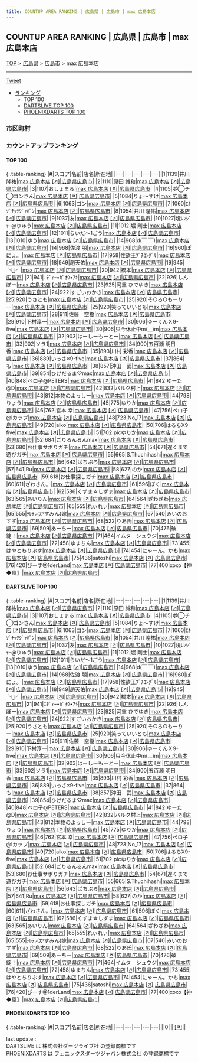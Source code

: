 ```yaml
---
title: COUNTUP AREA RANKING | 広島県 | 広島市 | max 広島本店
---
```

## COUNTUP AREA RANKING | 広島県 | 広島市 | max 広島本店

[TOP](/darts/rank/) > [広島県](/darts/rank/広島県/) > [広島市](/darts/rank/広島県/広島市/) > max 広島本店

___

<a href="https://twitter.com/share?ref_src=twsrc%5Etfw" data-text="COUNTUP AREA RANKING | 広島県広島市max 広島本店" class="twitter-share-button" data-hashtags="DARTSLIVE,PHOENIXDARTS,darts,ダーツ" data-show-count="false">Tweet</a>

* [ランキング](#カウントアップランキング)
    * [TOP 100](#top-100)
    * [DARTSLIVE TOP 100](#dartslive-top-100)
    * [PHOENIXDARTS TOP 100](#phoenixdarts-top-100)

### 市区町村

<ul>

</ul>

### カウントアップランキング

#### TOP 100



{:.table-ranking}
|#|スコア|名前|店名|所在地|
|---|---|---|---|---|
|1|1139|<span class="rank-name-dl">井川　隆祐</span>|<a href="/darts/rank/shops/d2f5de857f92d19058d385ea46352d8f.html">max 広島本店</a> <a href="https://search.dartslive.com/jp/shop/d2f5de857f92d19058d385ea46352d8f">[↗]</a>|<a href="/darts/rank/広島県/広島市">広島県広島市</a>|
|2|1110|<span class="rank-name-dl">原田 誠和</span>|<a href="/darts/rank/shops/d2f5de857f92d19058d385ea46352d8f.html">max 広島本店</a> <a href="https://search.dartslive.com/jp/shop/d2f5de857f92d19058d385ea46352d8f">[↗]</a>|<a href="/darts/rank/広島県/広島市">広島県広島市</a>|
|3|1107|<span class="rank-name-dl">おしょまる</span>|<a href="/darts/rank/shops/d2f5de857f92d19058d385ea46352d8f.html">max 広島本店</a> <a href="https://search.dartslive.com/jp/shop/d2f5de857f92d19058d385ea46352d8f">[↗]</a>|<a href="/darts/rank/広島県/広島市">広島県広島市</a>|
|4|1105|<span class="rank-name-dl">ポ◯チ◯ゴンさん</span>|<a href="/darts/rank/shops/d2f5de857f92d19058d385ea46352d8f.html">max 広島本店</a> <a href="https://search.dartslive.com/jp/shop/d2f5de857f92d19058d385ea46352d8f">[↗]</a>|<a href="/darts/rank/広島県/広島市">広島県広島市</a>|
|5|1084|<span class="rank-name-dl">りょ〜すけ</span>|<a href="/darts/rank/shops/d2f5de857f92d19058d385ea46352d8f.html">max 広島本店</a> <a href="https://search.dartslive.com/jp/shop/d2f5de857f92d19058d385ea46352d8f">[↗]</a>|<a href="/darts/rank/広島県/広島市">広島県広島市</a>|
|6|1063|<span class="rank-name-dl">ゴン</span>|<a href="/darts/rank/shops/d2f5de857f92d19058d385ea46352d8f.html">max 広島本店</a> <a href="https://search.dartslive.com/jp/shop/d2f5de857f92d19058d385ea46352d8f">[↗]</a>|<a href="/darts/rank/広島県/広島市">広島県広島市</a>|
|7|1060|<span class="rank-name-dl">ｴｷｿﾞﾁｯｸｼﾞｬﾊﾟﾝ</span>|<a href="/darts/rank/shops/d2f5de857f92d19058d385ea46352d8f.html">max 広島本店</a> <a href="https://search.dartslive.com/jp/shop/d2f5de857f92d19058d385ea46352d8f">[↗]</a>|<a href="/darts/rank/広島県/広島市">広島県広島市</a>|
|8|1054|<span class="rank-name-dl">井川 隆祐</span>|<a href="/darts/rank/shops/d2f5de857f92d19058d385ea46352d8f.html">max 広島本店</a> <a href="https://search.dartslive.com/jp/shop/d2f5de857f92d19058d385ea46352d8f">[↗]</a>|<a href="/darts/rank/広島県/広島市">広島県広島市</a>|
|9|1037|<span class="rank-name-dl">友</span>|<a href="/darts/rank/shops/d2f5de857f92d19058d385ea46352d8f.html">max 広島本店</a> <a href="https://search.dartslive.com/jp/shop/d2f5de857f92d19058d385ea46352d8f">[↗]</a>|<a href="/darts/rank/広島県/広島市">広島県広島市</a>|
|10|1027|<span class="rank-name-dl">境ﾚﾝｼﾞｬｰ@りゅう</span>|<a href="/darts/rank/shops/d2f5de857f92d19058d385ea46352d8f.html">max 広島本店</a> <a href="https://search.dartslive.com/jp/shop/d2f5de857f92d19058d385ea46352d8f">[↗]</a>|<a href="/darts/rank/広島県/広島市">広島県広島市</a>|
|11|1012|<span class="rank-name-dl">堀 剛士</span>|<a href="/darts/rank/shops/d2f5de857f92d19058d385ea46352d8f.html">max 広島本店</a> <a href="https://search.dartslive.com/jp/shop/d2f5de857f92d19058d385ea46352d8f">[↗]</a>|<a href="/darts/rank/広島県/広島市">広島県広島市</a>|
|12|1011|<span class="rank-name-dl">らいだ～1ごう</span>|<a href="/darts/rank/shops/d2f5de857f92d19058d385ea46352d8f.html">max 広島本店</a> <a href="https://search.dartslive.com/jp/shop/d2f5de857f92d19058d385ea46352d8f">[↗]</a>|<a href="/darts/rank/広島県/広島市">広島県広島市</a>|
|13|1010|<span class="rank-name-dl">ゆう</span>|<a href="/darts/rank/shops/d2f5de857f92d19058d385ea46352d8f.html">max 広島本店</a> <a href="https://search.dartslive.com/jp/shop/d2f5de857f92d19058d385ea46352d8f">[↗]</a>|<a href="/darts/rank/広島県/広島市">広島県広島市</a>|
|14|968|<span class="rank-name-dl">d(￣ ￣)</span>|<a href="/darts/rank/shops/d2f5de857f92d19058d385ea46352d8f.html">max 広島本店</a> <a href="https://search.dartslive.com/jp/shop/d2f5de857f92d19058d385ea46352d8f">[↗]</a>|<a href="/darts/rank/広島県/広島市">広島県広島市</a>|
|14|968|<span class="rank-name-dl">佐渡 朋</span>|<a href="/darts/rank/shops/d2f5de857f92d19058d385ea46352d8f.html">max 広島本店</a> <a href="https://search.dartslive.com/jp/shop/d2f5de857f92d19058d385ea46352d8f">[↗]</a>|<a href="/darts/rank/広島県/広島市">広島県広島市</a>|
|16|960|<span class="rank-name-dl">ぽにょ。</span>|<a href="/darts/rank/shops/d2f5de857f92d19058d385ea46352d8f.html">max 広島本店</a> <a href="https://search.dartslive.com/jp/shop/d2f5de857f92d19058d385ea46352d8f">[↗]</a>|<a href="/darts/rank/広島県/広島市">広島県広島市</a>|
|17|958|<span class="rank-name-dl">性欲王ﾌﾞﾁｺﾝﾀﾞﾙ</span>|<a href="/darts/rank/shops/d2f5de857f92d19058d385ea46352d8f.html">max 広島本店</a> <a href="https://search.dartslive.com/jp/shop/d2f5de857f92d19058d385ea46352d8f">[↗]</a>|<a href="/darts/rank/広島県/広島市">広島県広島市</a>|
|18|949|<span class="rank-name-dl">趙天佑</span>|<a href="/darts/rank/shops/d2f5de857f92d19058d385ea46352d8f.html">max 広島本店</a> <a href="https://search.dartslive.com/jp/shop/d2f5de857f92d19058d385ea46352d8f">[↗]</a>|<a href="/darts/rank/広島県/広島市">広島県広島市</a>|
|19|945|<span class="rank-name-dl">╰⋃╯</span>|<a href="/darts/rank/shops/d2f5de857f92d19058d385ea46352d8f.html">max 広島本店</a> <a href="https://search.dartslive.com/jp/shop/d2f5de857f92d19058d385ea46352d8f">[↗]</a>|<a href="/darts/rank/広島県/広島市">広島県広島市</a>|
|20|942|<span class="rank-name-dl">橋本</span>|<a href="/darts/rank/shops/d2f5de857f92d19058d385ea46352d8f.html">max 広島本店</a> <a href="https://search.dartslive.com/jp/shop/d2f5de857f92d19058d385ea46352d8f">[↗]</a>|<a href="/darts/rank/広島県/広島市">広島県広島市</a>|
|21|941|<span class="rank-name-dl">ｴﾃﾞｨｰ•ｶﾞｵｳ•ｱｷ</span>|<a href="/darts/rank/shops/d2f5de857f92d19058d385ea46352d8f.html">max 広島本店</a> <a href="https://search.dartslive.com/jp/shop/d2f5de857f92d19058d385ea46352d8f">[↗]</a>|<a href="/darts/rank/広島県/広島市">広島県広島市</a>|
|22|926|<span class="rank-name-dl">しんぼー</span>|<a href="/darts/rank/shops/d2f5de857f92d19058d385ea46352d8f.html">max 広島本店</a> <a href="https://search.dartslive.com/jp/shop/d2f5de857f92d19058d385ea46352d8f">[↗]</a>|<a href="/darts/rank/広島県/広島市">広島県広島市</a>|
|23|925|<span class="rank-name-dl">河重 ひでゆき</span>|<a href="/darts/rank/shops/d2f5de857f92d19058d385ea46352d8f.html">max 広島本店</a> <a href="https://search.dartslive.com/jp/shop/d2f5de857f92d19058d385ea46352d8f">[↗]</a>|<a href="/darts/rank/広島県/広島市">広島県広島市</a>|
|24|922|<span class="rank-name-dl">すごいおかき</span>|<a href="/darts/rank/shops/d2f5de857f92d19058d385ea46352d8f.html">max 広島本店</a> <a href="https://search.dartslive.com/jp/shop/d2f5de857f92d19058d385ea46352d8f">[↗]</a>|<a href="/darts/rank/広島県/広島市">広島県広島市</a>|
|25|920|<span class="rank-name-dl">うさとも</span>|<a href="/darts/rank/shops/d2f5de857f92d19058d385ea46352d8f.html">max 広島本店</a> <a href="https://search.dartslive.com/jp/shop/d2f5de857f92d19058d385ea46352d8f">[↗]</a>|<a href="/darts/rank/広島県/広島市">広島県広島市</a>|
|25|920|<span class="rank-name-dl">そ○ろ○もーりー</span>|<a href="/darts/rank/shops/d2f5de857f92d19058d385ea46352d8f.html">max 広島本店</a> <a href="https://search.dartslive.com/jp/shop/d2f5de857f92d19058d385ea46352d8f">[↗]</a>|<a href="/darts/rank/広島県/広島市">広島県広島市</a>|
|25|920|<span class="rank-name-dl">笑っていいとも</span>|<a href="/darts/rank/shops/d2f5de857f92d19058d385ea46352d8f.html">max 広島本店</a> <a href="https://search.dartslive.com/jp/shop/d2f5de857f92d19058d385ea46352d8f">[↗]</a>|<a href="/darts/rank/広島県/広島市">広島県広島市</a>|
|28|911|<span class="rank-name-dl">佐藤　空樹</span>|<a href="/darts/rank/shops/d2f5de857f92d19058d385ea46352d8f.html">max 広島本店</a> <a href="https://search.dartslive.com/jp/shop/d2f5de857f92d19058d385ea46352d8f">[↗]</a>|<a href="/darts/rank/広島県/広島市">広島県広島市</a>|
|29|910|<span class="rank-name-dl">下村淳一</span>|<a href="/darts/rank/shops/d2f5de857f92d19058d385ea46352d8f.html">max 広島本店</a> <a href="https://search.dartslive.com/jp/shop/d2f5de857f92d19058d385ea46352d8f">[↗]</a>|<a href="/darts/rank/広島県/広島市">広島県広島市</a>|
|30|906|<span class="rank-name-dl">ゆーくんＸ9-five</span>|<a href="/darts/rank/shops/d2f5de857f92d19058d385ea46352d8f.html">max 広島本店</a> <a href="https://search.dartslive.com/jp/shop/d2f5de857f92d19058d385ea46352d8f">[↗]</a>|<a href="/darts/rank/広島県/広島市">広島県広島市</a>|
|30|906|<span class="rank-name-dl">只今休止中m(__)m</span>|<a href="/darts/rank/shops/d2f5de857f92d19058d385ea46352d8f.html">max 広島本店</a> <a href="https://search.dartslive.com/jp/shop/d2f5de857f92d19058d385ea46352d8f">[↗]</a>|<a href="/darts/rank/広島県/広島市">広島県広島市</a>|
|32|903|<span class="rank-name-dl">はーしーもーとー</span>|<a href="/darts/rank/shops/d2f5de857f92d19058d385ea46352d8f.html">max 広島本店</a> <a href="https://search.dartslive.com/jp/shop/d2f5de857f92d19058d385ea46352d8f">[↗]</a>|<a href="/darts/rank/広島県/広島市">広島県広島市</a>|
|33|902|<span class="rank-name-dl">ソラ1</span>|<a href="/darts/rank/shops/d2f5de857f92d19058d385ea46352d8f.html">max 広島本店</a> <a href="https://search.dartslive.com/jp/shop/d2f5de857f92d19058d385ea46352d8f">[↗]</a>|<a href="/darts/rank/広島県/広島市">広島県広島市</a>|
|34|900|<span class="rank-name-dl">五百瀬 明日香</span>|<a href="/darts/rank/shops/d2f5de857f92d19058d385ea46352d8f.html">max 広島本店</a> <a href="https://search.dartslive.com/jp/shop/d2f5de857f92d19058d385ea46352d8f">[↗]</a>|<a href="/darts/rank/広島県/広島市">広島県広島市</a>|
|35|893|<span class="rank-name-dl">川村 彩香</span>|<a href="/darts/rank/shops/d2f5de857f92d19058d385ea46352d8f.html">max 広島本店</a> <a href="https://search.dartslive.com/jp/shop/d2f5de857f92d19058d385ea46352d8f">[↗]</a>|<a href="/darts/rank/広島県/広島市">広島県広島市</a>|
|36|889|<span class="rank-name-dl">いっさ×9-five</span>|<a href="/darts/rank/shops/d2f5de857f92d19058d385ea46352d8f.html">max 広島本店</a> <a href="https://search.dartslive.com/jp/shop/d2f5de857f92d19058d385ea46352d8f">[↗]</a>|<a href="/darts/rank/広島県/広島市">広島県広島市</a>|
|37|864|<span class="rank-name-dl">も</span>|<a href="/darts/rank/shops/d2f5de857f92d19058d385ea46352d8f.html">max 広島本店</a> <a href="https://search.dartslive.com/jp/shop/d2f5de857f92d19058d385ea46352d8f">[↗]</a>|<a href="/darts/rank/広島県/広島市">広島県広島市</a>|
|38|857|<span class="rank-name-dl">沖田　武</span>|<a href="/darts/rank/shops/d2f5de857f92d19058d385ea46352d8f.html">max 広島本店</a> <a href="https://search.dartslive.com/jp/shop/d2f5de857f92d19058d385ea46352d8f">[↗]</a>|<a href="/darts/rank/広島県/広島市">広島県広島市</a>|
|39|854|<span class="rank-name-dl">ひげだるま♡max</span>|<a href="/darts/rank/shops/d2f5de857f92d19058d385ea46352d8f.html">max 広島本店</a> <a href="https://search.dartslive.com/jp/shop/d2f5de857f92d19058d385ea46352d8f">[↗]</a>|<a href="/darts/rank/広島県/広島市">広島県広島市</a>|
|40|848|<span class="rank-name-dl">ペロ子@PETERS</span>|<a href="/darts/rank/shops/d2f5de857f92d19058d385ea46352d8f.html">max 広島本店</a> <a href="https://search.dartslive.com/jp/shop/d2f5de857f92d19058d385ea46352d8f">[↗]</a>|<a href="/darts/rank/広島県/広島市">広島県広島市</a>|
|41|842|<span class="rank-name-dl">ゆーた@D</span>|<a href="/darts/rank/shops/d2f5de857f92d19058d385ea46352d8f.html">max 広島本店</a> <a href="https://search.dartslive.com/jp/shop/d2f5de857f92d19058d385ea46352d8f">[↗]</a>|<a href="/darts/rank/広島県/広島市">広島県広島市</a>|
|42|832|<span class="rank-name-dl">バルク村上</span>|<a href="/darts/rank/shops/d2f5de857f92d19058d385ea46352d8f.html">max 広島本店</a> <a href="https://search.dartslive.com/jp/shop/d2f5de857f92d19058d385ea46352d8f">[↗]</a>|<a href="/darts/rank/広島県/広島市">広島県広島市</a>|
|43|812|<span class="rank-name-dl">本物のよっしー</span>|<a href="/darts/rank/shops/d2f5de857f92d19058d385ea46352d8f.html">max 広島本店</a> <a href="https://search.dartslive.com/jp/shop/d2f5de857f92d19058d385ea46352d8f">[↗]</a>|<a href="/darts/rank/広島県/広島市">広島県広島市</a>|
|44|798|<span class="rank-name-dl">りょう</span>|<a href="/darts/rank/shops/d2f5de857f92d19058d385ea46352d8f.html">max 広島本店</a> <a href="https://search.dartslive.com/jp/shop/d2f5de857f92d19058d385ea46352d8f">[↗]</a>|<a href="/darts/rank/広島県/広島市">広島県広島市</a>|
|45|775|<span class="rank-name-dl">ゆりか</span>|<a href="/darts/rank/shops/d2f5de857f92d19058d385ea46352d8f.html">max 広島本店</a> <a href="https://search.dartslive.com/jp/shop/d2f5de857f92d19058d385ea46352d8f">[↗]</a>|<a href="/darts/rank/広島県/広島市">広島県広島市</a>|
|46|762|<span class="rank-name-dl">宮本 幸</span>|<a href="/darts/rank/shops/d2f5de857f92d19058d385ea46352d8f.html">max 広島本店</a> <a href="https://search.dartslive.com/jp/shop/d2f5de857f92d19058d385ea46352d8f">[↗]</a>|<a href="/darts/rank/広島県/広島市">広島県広島市</a>|
|47|756|<span class="rank-name-dl">ペロ子@iカップ</span>|<a href="/darts/rank/shops/d2f5de857f92d19058d385ea46352d8f.html">max 広島本店</a> <a href="https://search.dartslive.com/jp/shop/d2f5de857f92d19058d385ea46352d8f">[↗]</a>|<a href="/darts/rank/広島県/広島市">広島県広島市</a>|
|48|723|<span class="rank-name-dl">No_17</span>|<a href="/darts/rank/shops/d2f5de857f92d19058d385ea46352d8f.html">max 広島本店</a> <a href="https://search.dartslive.com/jp/shop/d2f5de857f92d19058d385ea46352d8f">[↗]</a>|<a href="/darts/rank/広島県/広島市">広島県広島市</a>|
|49|720|<span class="rank-name-dl">aiko</span>|<a href="/darts/rank/shops/d2f5de857f92d19058d385ea46352d8f.html">max 広島本店</a> <a href="https://search.dartslive.com/jp/shop/d2f5de857f92d19058d385ea46352d8f">[↗]</a>|<a href="/darts/rank/広島県/広島市">広島県広島市</a>|
|50|706|<span class="rank-name-dl">はるちX9-five</span>|<a href="/darts/rank/shops/d2f5de857f92d19058d385ea46352d8f.html">max 広島本店</a> <a href="https://search.dartslive.com/jp/shop/d2f5de857f92d19058d385ea46352d8f">[↗]</a>|<a href="/darts/rank/広島県/広島市">広島県広島市</a>|
|51|702|<span class="rank-name-dl">picゆりか</span>|<a href="/darts/rank/shops/d2f5de857f92d19058d385ea46352d8f.html">max 広島本店</a> <a href="https://search.dartslive.com/jp/shop/d2f5de857f92d19058d385ea46352d8f">[↗]</a>|<a href="/darts/rank/広島県/広島市">広島県広島市</a>|
|52|684|<span class="rank-name-dl">ごりるんるんmax</span>|<a href="/darts/rank/shops/d2f5de857f92d19058d385ea46352d8f.html">max 広島本店</a> <a href="https://search.dartslive.com/jp/shop/d2f5de857f92d19058d385ea46352d8f">[↗]</a>|<a href="/darts/rank/広島県/広島市">広島県広島市</a>|
|53|680|<span class="rank-name-dl">お仕事サボりガチ</span>|<a href="/darts/rank/shops/d2f5de857f92d19058d385ea46352d8f.html">max 広島本店</a> <a href="https://search.dartslive.com/jp/shop/d2f5de857f92d19058d385ea46352d8f">[↗]</a>|<a href="/darts/rank/広島県/広島市">広島県広島市</a>|
|54|671|<span class="rank-name-dl">遅くまで遊びガチ</span>|<a href="/darts/rank/shops/d2f5de857f92d19058d385ea46352d8f.html">max 広島本店</a> <a href="https://search.dartslive.com/jp/shop/d2f5de857f92d19058d385ea46352d8f">[↗]</a>|<a href="/darts/rank/広島県/広島市">広島県広島市</a>|
|55|665|<span class="rank-name-dl">S.Thuchihashi</span>|<a href="/darts/rank/shops/d2f5de857f92d19058d385ea46352d8f.html">max 広島本店</a> <a href="https://search.dartslive.com/jp/shop/d2f5de857f92d19058d385ea46352d8f">[↗]</a>|<a href="/darts/rank/広島県/広島市">広島県広島市</a>|
|56|643|<span class="rank-name-dl">ぱちぷろ</span>|<a href="/darts/rank/shops/d2f5de857f92d19058d385ea46352d8f.html">max 広島本店</a> <a href="https://search.dartslive.com/jp/shop/d2f5de857f92d19058d385ea46352d8f">[↗]</a>|<a href="/darts/rank/広島県/広島市">広島県広島市</a>|
|57|641|<span class="rank-name-dl">Ru</span>|<a href="/darts/rank/shops/d2f5de857f92d19058d385ea46352d8f.html">max 広島本店</a> <a href="https://search.dartslive.com/jp/shop/d2f5de857f92d19058d385ea46352d8f">[↗]</a>|<a href="/darts/rank/広島県/広島市">広島県広島市</a>|
|58|627|<span class="rank-name-dl">のか</span>|<a href="/darts/rank/shops/d2f5de857f92d19058d385ea46352d8f.html">max 広島本店</a> <a href="https://search.dartslive.com/jp/shop/d2f5de857f92d19058d385ea46352d8f">[↗]</a>|<a href="/darts/rank/広島県/広島市">広島県広島市</a>|
|59|618|<span class="rank-name-dl">お仕事探しガチ</span>|<a href="/darts/rank/shops/d2f5de857f92d19058d385ea46352d8f.html">max 広島本店</a> <a href="https://search.dartslive.com/jp/shop/d2f5de857f92d19058d385ea46352d8f">[↗]</a>|<a href="/darts/rank/広島県/広島市">広島県広島市</a>|
|60|611|<span class="rank-name-dl">ざわさん。</span>|<a href="/darts/rank/shops/d2f5de857f92d19058d385ea46352d8f.html">max 広島本店</a> <a href="https://search.dartslive.com/jp/shop/d2f5de857f92d19058d385ea46352d8f">[↗]</a>|<a href="/darts/rank/広島県/広島市">広島県広島市</a>|
|61|596|<span class="rank-name-dl">ぼく</span>|<a href="/darts/rank/shops/d2f5de857f92d19058d385ea46352d8f.html">max 広島本店</a> <a href="https://search.dartslive.com/jp/shop/d2f5de857f92d19058d385ea46352d8f">[↗]</a>|<a href="/darts/rank/広島県/広島市">広島県広島市</a>|
|62|586|<span class="rank-name-dl">くずま☆しずま</span>|<a href="/darts/rank/shops/d2f5de857f92d19058d385ea46352d8f.html">max 広島本店</a> <a href="https://search.dartslive.com/jp/shop/d2f5de857f92d19058d385ea46352d8f">[↗]</a>|<a href="/darts/rank/広島県/広島市">広島県広島市</a>|
|63|565|<span class="rank-name-dl">あいりん</span>|<a href="/darts/rank/shops/d2f5de857f92d19058d385ea46352d8f.html">max 広島本店</a> <a href="https://search.dartslive.com/jp/shop/d2f5de857f92d19058d385ea46352d8f">[↗]</a>|<a href="/darts/rank/広島県/広島市">広島県広島市</a>|
|64|564|<span class="rank-name-dl">ざわざわ</span>|<a href="/darts/rank/shops/d2f5de857f92d19058d385ea46352d8f.html">max 広島本店</a> <a href="https://search.dartslive.com/jp/shop/d2f5de857f92d19058d385ea46352d8f">[↗]</a>|<a href="/darts/rank/広島県/広島市">広島県広島市</a>|
|65|555|<span class="rank-name-dl">れぃれぃ</span>|<a href="/darts/rank/shops/d2f5de857f92d19058d385ea46352d8f.html">max 広島本店</a> <a href="https://search.dartslive.com/jp/shop/d2f5de857f92d19058d385ea46352d8f">[↗]</a>|<a href="/darts/rank/広島県/広島市">広島県広島市</a>|
|65|555|<span class="rank-name-dl">ﾃﾚﾃﾚ(かすみん)嫁</span>|<a href="/darts/rank/shops/d2f5de857f92d19058d385ea46352d8f.html">max 広島本店</a> <a href="https://search.dartslive.com/jp/shop/d2f5de857f92d19058d385ea46352d8f">[↗]</a>|<a href="/darts/rank/広島県/広島市">広島県広島市</a>|
|67|540|<span class="rank-name-dl">みいのおすず</span>|<a href="/darts/rank/shops/d2f5de857f92d19058d385ea46352d8f.html">max 広島本店</a> <a href="https://search.dartslive.com/jp/shop/d2f5de857f92d19058d385ea46352d8f">[↗]</a>|<a href="/darts/rank/広島県/広島市">広島県広島市</a>|
|68|522|<span class="rank-name-dl">りあ氏</span>|<a href="/darts/rank/shops/d2f5de857f92d19058d385ea46352d8f.html">max 広島本店</a> <a href="https://search.dartslive.com/jp/shop/d2f5de857f92d19058d385ea46352d8f">[↗]</a>|<a href="/darts/rank/広島県/広島市">広島県広島市</a>|
|69|509|<span class="rank-name-dl">あーちー</span>|<a href="/darts/rank/shops/d2f5de857f92d19058d385ea46352d8f.html">max 広島本店</a> <a href="https://search.dartslive.com/jp/shop/d2f5de857f92d19058d385ea46352d8f">[↗]</a>|<a href="/darts/rank/広島県/広島市">広島県広島市</a>|
|70|476|<span class="rank-name-dl">破綻！</span>|<a href="/darts/rank/shops/d2f5de857f92d19058d385ea46352d8f.html">max 広島本店</a> <a href="https://search.dartslive.com/jp/shop/d2f5de857f92d19058d385ea46352d8f">[↗]</a>|<a href="/darts/rank/広島県/広島市">広島県広島市</a>|
|71|464|<span class="rank-name-dl">イムタ　シュウジ</span>|<a href="/darts/rank/shops/d2f5de857f92d19058d385ea46352d8f.html">max 広島本店</a> <a href="https://search.dartslive.com/jp/shop/d2f5de857f92d19058d385ea46352d8f">[↗]</a>|<a href="/darts/rank/広島県/広島市">広島県広島市</a>|
|72|458|<span class="rank-name-dl">ゆまちん</span>|<a href="/darts/rank/shops/d2f5de857f92d19058d385ea46352d8f.html">max 広島本店</a> <a href="https://search.dartslive.com/jp/shop/d2f5de857f92d19058d385ea46352d8f">[↗]</a>|<a href="/darts/rank/広島県/広島市">広島県広島市</a>|
|73|455|<span class="rank-name-dl">はやとちりぶす</span>|<a href="/darts/rank/shops/d2f5de857f92d19058d385ea46352d8f.html">max 広島本店</a> <a href="https://search.dartslive.com/jp/shop/d2f5de857f92d19058d385ea46352d8f">[↗]</a>|<a href="/darts/rank/広島県/広島市">広島県広島市</a>|
|74|454|<span class="rank-name-dl">にゃーん。かも</span>|<a href="/darts/rank/shops/d2f5de857f92d19058d385ea46352d8f.html">max 広島本店</a> <a href="https://search.dartslive.com/jp/shop/d2f5de857f92d19058d385ea46352d8f">[↗]</a>|<a href="/darts/rank/広島県/広島市">広島県広島市</a>|
|75|436|<span class="rank-name-dl">satoshi</span>|<a href="/darts/rank/shops/d2f5de857f92d19058d385ea46352d8f.html">max 広島本店</a> <a href="https://search.dartslive.com/jp/shop/d2f5de857f92d19058d385ea46352d8f">[↗]</a>|<a href="/darts/rank/広島県/広島市">広島県広島市</a>|
|76|420|<span class="rank-name-dl">ぴーす@1derLand</span>|<a href="/darts/rank/shops/d2f5de857f92d19058d385ea46352d8f.html">max 広島本店</a> <a href="https://search.dartslive.com/jp/shop/d2f5de857f92d19058d385ea46352d8f">[↗]</a>|<a href="/darts/rank/広島県/広島市">広島県広島市</a>|
|77|400|<span class="rank-name-dl">xoxo【神◆風】</span>|<a href="/darts/rank/shops/d2f5de857f92d19058d385ea46352d8f.html">max 広島本店</a> <a href="https://search.dartslive.com/jp/shop/d2f5de857f92d19058d385ea46352d8f">[↗]</a>|<a href="/darts/rank/広島県/広島市">広島県広島市</a>|


#### DARTSLIVE TOP 100



{:.table-ranking}
|#|スコア|名前|店名|所在地|
|---|---|---|---|---|
|1|1139|<span class="rank-name-dl">井川　隆祐</span>|<a href="/darts/rank/shops/d2f5de857f92d19058d385ea46352d8f.html">max 広島本店</a> <a href="https://search.dartslive.com/jp/shop/d2f5de857f92d19058d385ea46352d8f">[↗]</a>|<a href="/darts/rank/広島県/広島市">広島県広島市</a>|
|2|1110|<span class="rank-name-dl">原田 誠和</span>|<a href="/darts/rank/shops/d2f5de857f92d19058d385ea46352d8f.html">max 広島本店</a> <a href="https://search.dartslive.com/jp/shop/d2f5de857f92d19058d385ea46352d8f">[↗]</a>|<a href="/darts/rank/広島県/広島市">広島県広島市</a>|
|3|1107|<span class="rank-name-dl">おしょまる</span>|<a href="/darts/rank/shops/d2f5de857f92d19058d385ea46352d8f.html">max 広島本店</a> <a href="https://search.dartslive.com/jp/shop/d2f5de857f92d19058d385ea46352d8f">[↗]</a>|<a href="/darts/rank/広島県/広島市">広島県広島市</a>|
|4|1105|<span class="rank-name-dl">ポ◯チ◯ゴンさん</span>|<a href="/darts/rank/shops/d2f5de857f92d19058d385ea46352d8f.html">max 広島本店</a> <a href="https://search.dartslive.com/jp/shop/d2f5de857f92d19058d385ea46352d8f">[↗]</a>|<a href="/darts/rank/広島県/広島市">広島県広島市</a>|
|5|1084|<span class="rank-name-dl">りょ〜すけ</span>|<a href="/darts/rank/shops/d2f5de857f92d19058d385ea46352d8f.html">max 広島本店</a> <a href="https://search.dartslive.com/jp/shop/d2f5de857f92d19058d385ea46352d8f">[↗]</a>|<a href="/darts/rank/広島県/広島市">広島県広島市</a>|
|6|1063|<span class="rank-name-dl">ゴン</span>|<a href="/darts/rank/shops/d2f5de857f92d19058d385ea46352d8f.html">max 広島本店</a> <a href="https://search.dartslive.com/jp/shop/d2f5de857f92d19058d385ea46352d8f">[↗]</a>|<a href="/darts/rank/広島県/広島市">広島県広島市</a>|
|7|1060|<span class="rank-name-dl">ｴｷｿﾞﾁｯｸｼﾞｬﾊﾟﾝ</span>|<a href="/darts/rank/shops/d2f5de857f92d19058d385ea46352d8f.html">max 広島本店</a> <a href="https://search.dartslive.com/jp/shop/d2f5de857f92d19058d385ea46352d8f">[↗]</a>|<a href="/darts/rank/広島県/広島市">広島県広島市</a>|
|8|1054|<span class="rank-name-dl">井川 隆祐</span>|<a href="/darts/rank/shops/d2f5de857f92d19058d385ea46352d8f.html">max 広島本店</a> <a href="https://search.dartslive.com/jp/shop/d2f5de857f92d19058d385ea46352d8f">[↗]</a>|<a href="/darts/rank/広島県/広島市">広島県広島市</a>|
|9|1037|<span class="rank-name-dl">友</span>|<a href="/darts/rank/shops/d2f5de857f92d19058d385ea46352d8f.html">max 広島本店</a> <a href="https://search.dartslive.com/jp/shop/d2f5de857f92d19058d385ea46352d8f">[↗]</a>|<a href="/darts/rank/広島県/広島市">広島県広島市</a>|
|10|1027|<span class="rank-name-dl">境ﾚﾝｼﾞｬｰ@りゅう</span>|<a href="/darts/rank/shops/d2f5de857f92d19058d385ea46352d8f.html">max 広島本店</a> <a href="https://search.dartslive.com/jp/shop/d2f5de857f92d19058d385ea46352d8f">[↗]</a>|<a href="/darts/rank/広島県/広島市">広島県広島市</a>|
|11|1012|<span class="rank-name-dl">堀 剛士</span>|<a href="/darts/rank/shops/d2f5de857f92d19058d385ea46352d8f.html">max 広島本店</a> <a href="https://search.dartslive.com/jp/shop/d2f5de857f92d19058d385ea46352d8f">[↗]</a>|<a href="/darts/rank/広島県/広島市">広島県広島市</a>|
|12|1011|<span class="rank-name-dl">らいだ～1ごう</span>|<a href="/darts/rank/shops/d2f5de857f92d19058d385ea46352d8f.html">max 広島本店</a> <a href="https://search.dartslive.com/jp/shop/d2f5de857f92d19058d385ea46352d8f">[↗]</a>|<a href="/darts/rank/広島県/広島市">広島県広島市</a>|
|13|1010|<span class="rank-name-dl">ゆう</span>|<a href="/darts/rank/shops/d2f5de857f92d19058d385ea46352d8f.html">max 広島本店</a> <a href="https://search.dartslive.com/jp/shop/d2f5de857f92d19058d385ea46352d8f">[↗]</a>|<a href="/darts/rank/広島県/広島市">広島県広島市</a>|
|14|968|<span class="rank-name-dl">d(￣ ￣)</span>|<a href="/darts/rank/shops/d2f5de857f92d19058d385ea46352d8f.html">max 広島本店</a> <a href="https://search.dartslive.com/jp/shop/d2f5de857f92d19058d385ea46352d8f">[↗]</a>|<a href="/darts/rank/広島県/広島市">広島県広島市</a>|
|14|968|<span class="rank-name-dl">佐渡 朋</span>|<a href="/darts/rank/shops/d2f5de857f92d19058d385ea46352d8f.html">max 広島本店</a> <a href="https://search.dartslive.com/jp/shop/d2f5de857f92d19058d385ea46352d8f">[↗]</a>|<a href="/darts/rank/広島県/広島市">広島県広島市</a>|
|16|960|<span class="rank-name-dl">ぽにょ。</span>|<a href="/darts/rank/shops/d2f5de857f92d19058d385ea46352d8f.html">max 広島本店</a> <a href="https://search.dartslive.com/jp/shop/d2f5de857f92d19058d385ea46352d8f">[↗]</a>|<a href="/darts/rank/広島県/広島市">広島県広島市</a>|
|17|958|<span class="rank-name-dl">性欲王ﾌﾞﾁｺﾝﾀﾞﾙ</span>|<a href="/darts/rank/shops/d2f5de857f92d19058d385ea46352d8f.html">max 広島本店</a> <a href="https://search.dartslive.com/jp/shop/d2f5de857f92d19058d385ea46352d8f">[↗]</a>|<a href="/darts/rank/広島県/広島市">広島県広島市</a>|
|18|949|<span class="rank-name-dl">趙天佑</span>|<a href="/darts/rank/shops/d2f5de857f92d19058d385ea46352d8f.html">max 広島本店</a> <a href="https://search.dartslive.com/jp/shop/d2f5de857f92d19058d385ea46352d8f">[↗]</a>|<a href="/darts/rank/広島県/広島市">広島県広島市</a>|
|19|945|<span class="rank-name-dl">╰⋃╯</span>|<a href="/darts/rank/shops/d2f5de857f92d19058d385ea46352d8f.html">max 広島本店</a> <a href="https://search.dartslive.com/jp/shop/d2f5de857f92d19058d385ea46352d8f">[↗]</a>|<a href="/darts/rank/広島県/広島市">広島県広島市</a>|
|20|942|<span class="rank-name-dl">橋本</span>|<a href="/darts/rank/shops/d2f5de857f92d19058d385ea46352d8f.html">max 広島本店</a> <a href="https://search.dartslive.com/jp/shop/d2f5de857f92d19058d385ea46352d8f">[↗]</a>|<a href="/darts/rank/広島県/広島市">広島県広島市</a>|
|21|941|<span class="rank-name-dl">ｴﾃﾞｨｰ•ｶﾞｵｳ•ｱｷ</span>|<a href="/darts/rank/shops/d2f5de857f92d19058d385ea46352d8f.html">max 広島本店</a> <a href="https://search.dartslive.com/jp/shop/d2f5de857f92d19058d385ea46352d8f">[↗]</a>|<a href="/darts/rank/広島県/広島市">広島県広島市</a>|
|22|926|<span class="rank-name-dl">しんぼー</span>|<a href="/darts/rank/shops/d2f5de857f92d19058d385ea46352d8f.html">max 広島本店</a> <a href="https://search.dartslive.com/jp/shop/d2f5de857f92d19058d385ea46352d8f">[↗]</a>|<a href="/darts/rank/広島県/広島市">広島県広島市</a>|
|23|925|<span class="rank-name-dl">河重 ひでゆき</span>|<a href="/darts/rank/shops/d2f5de857f92d19058d385ea46352d8f.html">max 広島本店</a> <a href="https://search.dartslive.com/jp/shop/d2f5de857f92d19058d385ea46352d8f">[↗]</a>|<a href="/darts/rank/広島県/広島市">広島県広島市</a>|
|24|922|<span class="rank-name-dl">すごいおかき</span>|<a href="/darts/rank/shops/d2f5de857f92d19058d385ea46352d8f.html">max 広島本店</a> <a href="https://search.dartslive.com/jp/shop/d2f5de857f92d19058d385ea46352d8f">[↗]</a>|<a href="/darts/rank/広島県/広島市">広島県広島市</a>|
|25|920|<span class="rank-name-dl">うさとも</span>|<a href="/darts/rank/shops/d2f5de857f92d19058d385ea46352d8f.html">max 広島本店</a> <a href="https://search.dartslive.com/jp/shop/d2f5de857f92d19058d385ea46352d8f">[↗]</a>|<a href="/darts/rank/広島県/広島市">広島県広島市</a>|
|25|920|<span class="rank-name-dl">そ○ろ○もーりー</span>|<a href="/darts/rank/shops/d2f5de857f92d19058d385ea46352d8f.html">max 広島本店</a> <a href="https://search.dartslive.com/jp/shop/d2f5de857f92d19058d385ea46352d8f">[↗]</a>|<a href="/darts/rank/広島県/広島市">広島県広島市</a>|
|25|920|<span class="rank-name-dl">笑っていいとも</span>|<a href="/darts/rank/shops/d2f5de857f92d19058d385ea46352d8f.html">max 広島本店</a> <a href="https://search.dartslive.com/jp/shop/d2f5de857f92d19058d385ea46352d8f">[↗]</a>|<a href="/darts/rank/広島県/広島市">広島県広島市</a>|
|28|911|<span class="rank-name-dl">佐藤　空樹</span>|<a href="/darts/rank/shops/d2f5de857f92d19058d385ea46352d8f.html">max 広島本店</a> <a href="https://search.dartslive.com/jp/shop/d2f5de857f92d19058d385ea46352d8f">[↗]</a>|<a href="/darts/rank/広島県/広島市">広島県広島市</a>|
|29|910|<span class="rank-name-dl">下村淳一</span>|<a href="/darts/rank/shops/d2f5de857f92d19058d385ea46352d8f.html">max 広島本店</a> <a href="https://search.dartslive.com/jp/shop/d2f5de857f92d19058d385ea46352d8f">[↗]</a>|<a href="/darts/rank/広島県/広島市">広島県広島市</a>|
|30|906|<span class="rank-name-dl">ゆーくんＸ9-five</span>|<a href="/darts/rank/shops/d2f5de857f92d19058d385ea46352d8f.html">max 広島本店</a> <a href="https://search.dartslive.com/jp/shop/d2f5de857f92d19058d385ea46352d8f">[↗]</a>|<a href="/darts/rank/広島県/広島市">広島県広島市</a>|
|30|906|<span class="rank-name-dl">只今休止中m(__)m</span>|<a href="/darts/rank/shops/d2f5de857f92d19058d385ea46352d8f.html">max 広島本店</a> <a href="https://search.dartslive.com/jp/shop/d2f5de857f92d19058d385ea46352d8f">[↗]</a>|<a href="/darts/rank/広島県/広島市">広島県広島市</a>|
|32|903|<span class="rank-name-dl">はーしーもーとー</span>|<a href="/darts/rank/shops/d2f5de857f92d19058d385ea46352d8f.html">max 広島本店</a> <a href="https://search.dartslive.com/jp/shop/d2f5de857f92d19058d385ea46352d8f">[↗]</a>|<a href="/darts/rank/広島県/広島市">広島県広島市</a>|
|33|902|<span class="rank-name-dl">ソラ1</span>|<a href="/darts/rank/shops/d2f5de857f92d19058d385ea46352d8f.html">max 広島本店</a> <a href="https://search.dartslive.com/jp/shop/d2f5de857f92d19058d385ea46352d8f">[↗]</a>|<a href="/darts/rank/広島県/広島市">広島県広島市</a>|
|34|900|<span class="rank-name-dl">五百瀬 明日香</span>|<a href="/darts/rank/shops/d2f5de857f92d19058d385ea46352d8f.html">max 広島本店</a> <a href="https://search.dartslive.com/jp/shop/d2f5de857f92d19058d385ea46352d8f">[↗]</a>|<a href="/darts/rank/広島県/広島市">広島県広島市</a>|
|35|893|<span class="rank-name-dl">川村 彩香</span>|<a href="/darts/rank/shops/d2f5de857f92d19058d385ea46352d8f.html">max 広島本店</a> <a href="https://search.dartslive.com/jp/shop/d2f5de857f92d19058d385ea46352d8f">[↗]</a>|<a href="/darts/rank/広島県/広島市">広島県広島市</a>|
|36|889|<span class="rank-name-dl">いっさ×9-five</span>|<a href="/darts/rank/shops/d2f5de857f92d19058d385ea46352d8f.html">max 広島本店</a> <a href="https://search.dartslive.com/jp/shop/d2f5de857f92d19058d385ea46352d8f">[↗]</a>|<a href="/darts/rank/広島県/広島市">広島県広島市</a>|
|37|864|<span class="rank-name-dl">も</span>|<a href="/darts/rank/shops/d2f5de857f92d19058d385ea46352d8f.html">max 広島本店</a> <a href="https://search.dartslive.com/jp/shop/d2f5de857f92d19058d385ea46352d8f">[↗]</a>|<a href="/darts/rank/広島県/広島市">広島県広島市</a>|
|38|857|<span class="rank-name-dl">沖田　武</span>|<a href="/darts/rank/shops/d2f5de857f92d19058d385ea46352d8f.html">max 広島本店</a> <a href="https://search.dartslive.com/jp/shop/d2f5de857f92d19058d385ea46352d8f">[↗]</a>|<a href="/darts/rank/広島県/広島市">広島県広島市</a>|
|39|854|<span class="rank-name-dl">ひげだるま♡max</span>|<a href="/darts/rank/shops/d2f5de857f92d19058d385ea46352d8f.html">max 広島本店</a> <a href="https://search.dartslive.com/jp/shop/d2f5de857f92d19058d385ea46352d8f">[↗]</a>|<a href="/darts/rank/広島県/広島市">広島県広島市</a>|
|40|848|<span class="rank-name-dl">ペロ子@PETERS</span>|<a href="/darts/rank/shops/d2f5de857f92d19058d385ea46352d8f.html">max 広島本店</a> <a href="https://search.dartslive.com/jp/shop/d2f5de857f92d19058d385ea46352d8f">[↗]</a>|<a href="/darts/rank/広島県/広島市">広島県広島市</a>|
|41|842|<span class="rank-name-dl">ゆーた@D</span>|<a href="/darts/rank/shops/d2f5de857f92d19058d385ea46352d8f.html">max 広島本店</a> <a href="https://search.dartslive.com/jp/shop/d2f5de857f92d19058d385ea46352d8f">[↗]</a>|<a href="/darts/rank/広島県/広島市">広島県広島市</a>|
|42|832|<span class="rank-name-dl">バルク村上</span>|<a href="/darts/rank/shops/d2f5de857f92d19058d385ea46352d8f.html">max 広島本店</a> <a href="https://search.dartslive.com/jp/shop/d2f5de857f92d19058d385ea46352d8f">[↗]</a>|<a href="/darts/rank/広島県/広島市">広島県広島市</a>|
|43|812|<span class="rank-name-dl">本物のよっしー</span>|<a href="/darts/rank/shops/d2f5de857f92d19058d385ea46352d8f.html">max 広島本店</a> <a href="https://search.dartslive.com/jp/shop/d2f5de857f92d19058d385ea46352d8f">[↗]</a>|<a href="/darts/rank/広島県/広島市">広島県広島市</a>|
|44|798|<span class="rank-name-dl">りょう</span>|<a href="/darts/rank/shops/d2f5de857f92d19058d385ea46352d8f.html">max 広島本店</a> <a href="https://search.dartslive.com/jp/shop/d2f5de857f92d19058d385ea46352d8f">[↗]</a>|<a href="/darts/rank/広島県/広島市">広島県広島市</a>|
|45|775|<span class="rank-name-dl">ゆりか</span>|<a href="/darts/rank/shops/d2f5de857f92d19058d385ea46352d8f.html">max 広島本店</a> <a href="https://search.dartslive.com/jp/shop/d2f5de857f92d19058d385ea46352d8f">[↗]</a>|<a href="/darts/rank/広島県/広島市">広島県広島市</a>|
|46|762|<span class="rank-name-dl">宮本 幸</span>|<a href="/darts/rank/shops/d2f5de857f92d19058d385ea46352d8f.html">max 広島本店</a> <a href="https://search.dartslive.com/jp/shop/d2f5de857f92d19058d385ea46352d8f">[↗]</a>|<a href="/darts/rank/広島県/広島市">広島県広島市</a>|
|47|756|<span class="rank-name-dl">ペロ子@iカップ</span>|<a href="/darts/rank/shops/d2f5de857f92d19058d385ea46352d8f.html">max 広島本店</a> <a href="https://search.dartslive.com/jp/shop/d2f5de857f92d19058d385ea46352d8f">[↗]</a>|<a href="/darts/rank/広島県/広島市">広島県広島市</a>|
|48|723|<span class="rank-name-dl">No_17</span>|<a href="/darts/rank/shops/d2f5de857f92d19058d385ea46352d8f.html">max 広島本店</a> <a href="https://search.dartslive.com/jp/shop/d2f5de857f92d19058d385ea46352d8f">[↗]</a>|<a href="/darts/rank/広島県/広島市">広島県広島市</a>|
|49|720|<span class="rank-name-dl">aiko</span>|<a href="/darts/rank/shops/d2f5de857f92d19058d385ea46352d8f.html">max 広島本店</a> <a href="https://search.dartslive.com/jp/shop/d2f5de857f92d19058d385ea46352d8f">[↗]</a>|<a href="/darts/rank/広島県/広島市">広島県広島市</a>|
|50|706|<span class="rank-name-dl">はるちX9-five</span>|<a href="/darts/rank/shops/d2f5de857f92d19058d385ea46352d8f.html">max 広島本店</a> <a href="https://search.dartslive.com/jp/shop/d2f5de857f92d19058d385ea46352d8f">[↗]</a>|<a href="/darts/rank/広島県/広島市">広島県広島市</a>|
|51|702|<span class="rank-name-dl">picゆりか</span>|<a href="/darts/rank/shops/d2f5de857f92d19058d385ea46352d8f.html">max 広島本店</a> <a href="https://search.dartslive.com/jp/shop/d2f5de857f92d19058d385ea46352d8f">[↗]</a>|<a href="/darts/rank/広島県/広島市">広島県広島市</a>|
|52|684|<span class="rank-name-dl">ごりるんるんmax</span>|<a href="/darts/rank/shops/d2f5de857f92d19058d385ea46352d8f.html">max 広島本店</a> <a href="https://search.dartslive.com/jp/shop/d2f5de857f92d19058d385ea46352d8f">[↗]</a>|<a href="/darts/rank/広島県/広島市">広島県広島市</a>|
|53|680|<span class="rank-name-dl">お仕事サボりガチ</span>|<a href="/darts/rank/shops/d2f5de857f92d19058d385ea46352d8f.html">max 広島本店</a> <a href="https://search.dartslive.com/jp/shop/d2f5de857f92d19058d385ea46352d8f">[↗]</a>|<a href="/darts/rank/広島県/広島市">広島県広島市</a>|
|54|671|<span class="rank-name-dl">遅くまで遊びガチ</span>|<a href="/darts/rank/shops/d2f5de857f92d19058d385ea46352d8f.html">max 広島本店</a> <a href="https://search.dartslive.com/jp/shop/d2f5de857f92d19058d385ea46352d8f">[↗]</a>|<a href="/darts/rank/広島県/広島市">広島県広島市</a>|
|55|665|<span class="rank-name-dl">S.Thuchihashi</span>|<a href="/darts/rank/shops/d2f5de857f92d19058d385ea46352d8f.html">max 広島本店</a> <a href="https://search.dartslive.com/jp/shop/d2f5de857f92d19058d385ea46352d8f">[↗]</a>|<a href="/darts/rank/広島県/広島市">広島県広島市</a>|
|56|643|<span class="rank-name-dl">ぱちぷろ</span>|<a href="/darts/rank/shops/d2f5de857f92d19058d385ea46352d8f.html">max 広島本店</a> <a href="https://search.dartslive.com/jp/shop/d2f5de857f92d19058d385ea46352d8f">[↗]</a>|<a href="/darts/rank/広島県/広島市">広島県広島市</a>|
|57|641|<span class="rank-name-dl">Ru</span>|<a href="/darts/rank/shops/d2f5de857f92d19058d385ea46352d8f.html">max 広島本店</a> <a href="https://search.dartslive.com/jp/shop/d2f5de857f92d19058d385ea46352d8f">[↗]</a>|<a href="/darts/rank/広島県/広島市">広島県広島市</a>|
|58|627|<span class="rank-name-dl">のか</span>|<a href="/darts/rank/shops/d2f5de857f92d19058d385ea46352d8f.html">max 広島本店</a> <a href="https://search.dartslive.com/jp/shop/d2f5de857f92d19058d385ea46352d8f">[↗]</a>|<a href="/darts/rank/広島県/広島市">広島県広島市</a>|
|59|618|<span class="rank-name-dl">お仕事探しガチ</span>|<a href="/darts/rank/shops/d2f5de857f92d19058d385ea46352d8f.html">max 広島本店</a> <a href="https://search.dartslive.com/jp/shop/d2f5de857f92d19058d385ea46352d8f">[↗]</a>|<a href="/darts/rank/広島県/広島市">広島県広島市</a>|
|60|611|<span class="rank-name-dl">ざわさん。</span>|<a href="/darts/rank/shops/d2f5de857f92d19058d385ea46352d8f.html">max 広島本店</a> <a href="https://search.dartslive.com/jp/shop/d2f5de857f92d19058d385ea46352d8f">[↗]</a>|<a href="/darts/rank/広島県/広島市">広島県広島市</a>|
|61|596|<span class="rank-name-dl">ぼく</span>|<a href="/darts/rank/shops/d2f5de857f92d19058d385ea46352d8f.html">max 広島本店</a> <a href="https://search.dartslive.com/jp/shop/d2f5de857f92d19058d385ea46352d8f">[↗]</a>|<a href="/darts/rank/広島県/広島市">広島県広島市</a>|
|62|586|<span class="rank-name-dl">くずま☆しずま</span>|<a href="/darts/rank/shops/d2f5de857f92d19058d385ea46352d8f.html">max 広島本店</a> <a href="https://search.dartslive.com/jp/shop/d2f5de857f92d19058d385ea46352d8f">[↗]</a>|<a href="/darts/rank/広島県/広島市">広島県広島市</a>|
|63|565|<span class="rank-name-dl">あいりん</span>|<a href="/darts/rank/shops/d2f5de857f92d19058d385ea46352d8f.html">max 広島本店</a> <a href="https://search.dartslive.com/jp/shop/d2f5de857f92d19058d385ea46352d8f">[↗]</a>|<a href="/darts/rank/広島県/広島市">広島県広島市</a>|
|64|564|<span class="rank-name-dl">ざわざわ</span>|<a href="/darts/rank/shops/d2f5de857f92d19058d385ea46352d8f.html">max 広島本店</a> <a href="https://search.dartslive.com/jp/shop/d2f5de857f92d19058d385ea46352d8f">[↗]</a>|<a href="/darts/rank/広島県/広島市">広島県広島市</a>|
|65|555|<span class="rank-name-dl">れぃれぃ</span>|<a href="/darts/rank/shops/d2f5de857f92d19058d385ea46352d8f.html">max 広島本店</a> <a href="https://search.dartslive.com/jp/shop/d2f5de857f92d19058d385ea46352d8f">[↗]</a>|<a href="/darts/rank/広島県/広島市">広島県広島市</a>|
|65|555|<span class="rank-name-dl">ﾃﾚﾃﾚ(かすみん)嫁</span>|<a href="/darts/rank/shops/d2f5de857f92d19058d385ea46352d8f.html">max 広島本店</a> <a href="https://search.dartslive.com/jp/shop/d2f5de857f92d19058d385ea46352d8f">[↗]</a>|<a href="/darts/rank/広島県/広島市">広島県広島市</a>|
|67|540|<span class="rank-name-dl">みいのおすず</span>|<a href="/darts/rank/shops/d2f5de857f92d19058d385ea46352d8f.html">max 広島本店</a> <a href="https://search.dartslive.com/jp/shop/d2f5de857f92d19058d385ea46352d8f">[↗]</a>|<a href="/darts/rank/広島県/広島市">広島県広島市</a>|
|68|522|<span class="rank-name-dl">りあ氏</span>|<a href="/darts/rank/shops/d2f5de857f92d19058d385ea46352d8f.html">max 広島本店</a> <a href="https://search.dartslive.com/jp/shop/d2f5de857f92d19058d385ea46352d8f">[↗]</a>|<a href="/darts/rank/広島県/広島市">広島県広島市</a>|
|69|509|<span class="rank-name-dl">あーちー</span>|<a href="/darts/rank/shops/d2f5de857f92d19058d385ea46352d8f.html">max 広島本店</a> <a href="https://search.dartslive.com/jp/shop/d2f5de857f92d19058d385ea46352d8f">[↗]</a>|<a href="/darts/rank/広島県/広島市">広島県広島市</a>|
|70|476|<span class="rank-name-dl">破綻！</span>|<a href="/darts/rank/shops/d2f5de857f92d19058d385ea46352d8f.html">max 広島本店</a> <a href="https://search.dartslive.com/jp/shop/d2f5de857f92d19058d385ea46352d8f">[↗]</a>|<a href="/darts/rank/広島県/広島市">広島県広島市</a>|
|71|464|<span class="rank-name-dl">イムタ　シュウジ</span>|<a href="/darts/rank/shops/d2f5de857f92d19058d385ea46352d8f.html">max 広島本店</a> <a href="https://search.dartslive.com/jp/shop/d2f5de857f92d19058d385ea46352d8f">[↗]</a>|<a href="/darts/rank/広島県/広島市">広島県広島市</a>|
|72|458|<span class="rank-name-dl">ゆまちん</span>|<a href="/darts/rank/shops/d2f5de857f92d19058d385ea46352d8f.html">max 広島本店</a> <a href="https://search.dartslive.com/jp/shop/d2f5de857f92d19058d385ea46352d8f">[↗]</a>|<a href="/darts/rank/広島県/広島市">広島県広島市</a>|
|73|455|<span class="rank-name-dl">はやとちりぶす</span>|<a href="/darts/rank/shops/d2f5de857f92d19058d385ea46352d8f.html">max 広島本店</a> <a href="https://search.dartslive.com/jp/shop/d2f5de857f92d19058d385ea46352d8f">[↗]</a>|<a href="/darts/rank/広島県/広島市">広島県広島市</a>|
|74|454|<span class="rank-name-dl">にゃーん。かも</span>|<a href="/darts/rank/shops/d2f5de857f92d19058d385ea46352d8f.html">max 広島本店</a> <a href="https://search.dartslive.com/jp/shop/d2f5de857f92d19058d385ea46352d8f">[↗]</a>|<a href="/darts/rank/広島県/広島市">広島県広島市</a>|
|75|436|<span class="rank-name-dl">satoshi</span>|<a href="/darts/rank/shops/d2f5de857f92d19058d385ea46352d8f.html">max 広島本店</a> <a href="https://search.dartslive.com/jp/shop/d2f5de857f92d19058d385ea46352d8f">[↗]</a>|<a href="/darts/rank/広島県/広島市">広島県広島市</a>|
|76|420|<span class="rank-name-dl">ぴーす@1derLand</span>|<a href="/darts/rank/shops/d2f5de857f92d19058d385ea46352d8f.html">max 広島本店</a> <a href="https://search.dartslive.com/jp/shop/d2f5de857f92d19058d385ea46352d8f">[↗]</a>|<a href="/darts/rank/広島県/広島市">広島県広島市</a>|
|77|400|<span class="rank-name-dl">xoxo【神◆風】</span>|<a href="/darts/rank/shops/d2f5de857f92d19058d385ea46352d8f.html">max 広島本店</a> <a href="https://search.dartslive.com/jp/shop/d2f5de857f92d19058d385ea46352d8f">[↗]</a>|<a href="/darts/rank/広島県/広島市">広島県広島市</a>|


#### PHOENIXDARTS TOP 100



{:.table-ranking}
|#|スコア|名前|店名|所在地|
|---|---|---|---|---|
||0|<span class="rank-name-dl"> </span>|<a href="/darts/rank/shops/.html"></a> <a href="">[↗]</a>|<a href="/darts/rank//"></a>|


<div class="footer border-top border-gray-light mt-5 pt-3 text-right text-gray">
    last update : <span style="font-weight: italic" id="foot_last_modified"></span><br />
    DARTSLIVE は 株式会社ダーツライブ社 の登録商標です<br />
    PHOENIXDARTS は フェニックスダーツジャパン株式会社 の登録商標です<br />
</div>

<script src="https://cdnjs.cloudflare.com/ajax/libs/jquery.tablesorter/2.31.3/js/jquery.tablesorter.min.js" integrity="sha512-qzgd5cYSZcosqpzpn7zF2ZId8f/8CHmFKZ8j7mU4OUXTNRd5g+ZHBPsgKEwoqxCtdQvExE5LprwwPAgoicguNg==" crossorigin="anonymous" referrerpolicy="no-referrer"></script>
<link rel="stylesheet" href="https://cdnjs.cloudflare.com/ajax/libs/jquery.tablesorter/2.31.3/css/theme.default.min.css" integrity="sha512-wghhOJkjQX0Lh3NSWvNKeZ0ZpNn+SPVXX1Qyc9OCaogADktxrBiBdKGDoqVUOyhStvMBmJQ8ZdMHiR3wuEq8+w==" crossorigin="anonymous" referrerpolicy="no-referrer" />
<script>
$(function() {
    $(".table-ranking").tablesorter({sortList:[[0, 0]]});
    $("#foot_last_modified").text(formatDate(new Date(document.lastModified), 'yyyy-MM-dd HH:mm:ss'));
});
</script>

<script async src="https://platform.twitter.com/widgets.js" charset="utf-8"></script>